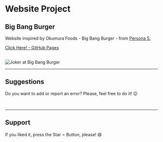 # Website Project

 <h2> Big Bang Burger </h2>

Website inspired by Okumura Foods - Big Bang Burger - from [Persona 5.](https://www.atlus.com/persona5/home.html)

[Click Here! - GitHub Pages](https://chrysthy.github.io/Website-Project/)

<br>

 <img src="https://pbs.twimg.com/media/FfemsSYXgAEhQi7.jpg" alt="Joker at Big Bang Burger">

<br>
<hr>
<h2> Suggestions </h2>
<p> Do you want to add or report an error? Please, feel free to do it! 😉 </p>

<br>
<hr>
<h2> Support </h2>
<p> If you liked it, press the Star ⭐ Button, please! 😄 </p>

